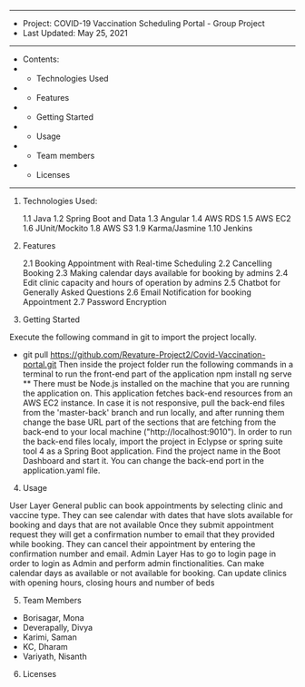 ***************************************************
* Project: 		COVID-19 Vaccination Scheduling Portal - Group Project
* Last Updated: May 25, 2021
***************************************************
* Contents:	
*	- Technologies Used
*	- Features
*	-	Getting Started
*	- Usage
* - Team members
* - Licenses
***************************************************

1.  Technologies Used:

	1.1 Java
  1.2 Spring Boot and Data
  1.3 Angular 
  1.4 AWS RDS
  1.5 AWS EC2
  1.6 JUnit/Mockito
  1.8 AWS S3
  1.9 Karma/Jasmine
  1.10 Jenkins
	

2. 	Features

 	2.1 Booking Appointment with Real-time Scheduling
  2.2 Cancelling Booking
  2.3 Making calendar days available for booking by admins
  2.4 Edit clinic capacity and hours of operation by admins
  2.5 Chatbot for Generally Asked Questions
  2.6 Email Notification for booking Appointment
  2.7 Password Encryption


3.  Getting Started  

  Execute the following command in git to import the project locally.
  - git pull https://github.com/Revature-Project2/Covid-Vaccination-portal.git
  Then inside the project folder run the following commands in a terminal to run the front-end part of the application
  npm install
  ng serve
  ** There must be Node.js installed on the machine that you are running the application on.
  This application fetches back-end resources from an AWS EC2 instance. In case it is not responsive, pull the back-end files from the 'master-back' branch and run     locally, and after running them change the base URL part of the sections that are fetching from the back-end to your local machine ("http://localhost:9010").
  In order to run the back-end files localy, import the project in Eclypse or spring suite tool 4 as a Spring Boot application. Find the project name in the Boot       Dashboard and start it. You can change the back-end port in the application.yaml file.
  
  
4.	Usage

 User Layer
 General public can book appointments by selecting clinic and vaccine type.
 They can see calendar with dates that have slots available for booking and days that are not available
 Once they submit appointment request they will get a confirmation number to  email that they provided while booking.
 They can cancel their appointment by entering the confirmation number and email.
 Admin Layer
 Has to go to login page in order to login as  Admin and perform admin finctionalities.
 Can make calendar days as available or not available for booking.
 Can update clinics with opening hours, closing hours and number of beds
  
  
5. Team Members

  - Borisagar, Mona
  - Deverapally, Divya
  - Karimi, Saman
  - KC, Dharam 
  - Variyath, Nisanth

6.	Licenses




